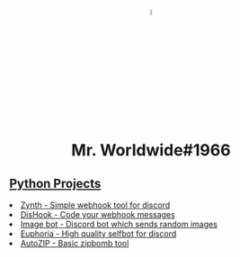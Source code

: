 <center>
  <img src="https://cdn.discordapp.com/avatars/772570226943459328/c2ca04ef1f009819dfd44e915e39956c.webp?size=1024" style="width:5%; border-radius: 20px;">
  <h1>
 Mr. Worldwide#1966
  </h1>
</center>

<h2><a href="https://github.com/xellu?tab=repositories&q=&type=&language=python&sort=">Python Projects</h2>
  <li><a href="https://github.com/xellu/zynth">Zynth - Simple webhook tool for discord</li>
  <li><a href="https://github.com/xellu/dishook">DisHook - Code your webhook messages</li>
  <li><a href="https://github.com/xellu/imagebot">Image bot - Discord bot which sends random images</li>
  <li><a href="https://github.com/xellu/euphoria">Euphoria - High quality selfbot for discord</li>
  <li><a href="https://github.com/xellu/autozip">AutoZIP - Basic zipbomb tool</li>

